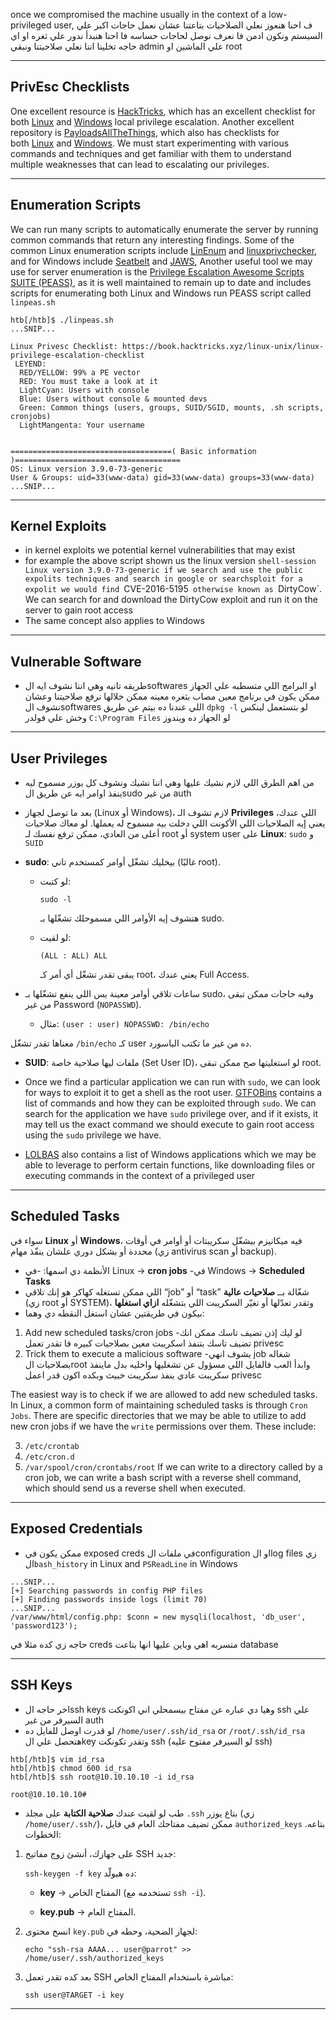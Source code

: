 once we compromised the machine usually in the context of a low-privileged user, ف احنا هنعوز نعلي الصلاحيات بتاعتنا عشان نعمل حاجات اكبر علي السيستم ونكون ادمن فا نعرف نوصل لحاجات حساسه
فا احنا هنبدأ ندور علي ثغره او اي حاجه تخلينا اننا نعلي صلاحيتنا ونبقي admin علي الماشين او root

---
## PrivEsc Checklists
One excellent resource is [HackTricks](https://book.hacktricks.xyz/), which has an excellent checklist for both [Linux](https://book.hacktricks.wiki/en/linux-hardening/linux-privilege-escalation-checklist.html) and [Windows](https://book.hacktricks.wiki/en/windows-hardening/checklist-windows-privilege-escalation.html) local privilege escalation. Another excellent repository is [PayloadsAllTheThings](https://github.com/swisskyrepo/PayloadsAllTheThings), which also has checklists for both [Linux](https://github.com/swisskyrepo/PayloadsAllTheThings/blob/master/Methodology%20and%20Resources/Linux%20-%20Privilege%20Escalation.md) and [Windows](https://github.com/swisskyrepo/PayloadsAllTheThings/blob/master/Methodology%20and%20Resources/Windows%20-%20Privilege%20Escalation.md). We must start experimenting with various commands and techniques and get familiar with them to understand multiple weaknesses that can lead to escalating our privileges.

---
## Enumeration Scripts
We can run many scripts to automatically enumerate the server by running common commands that return any interesting findings. Some of the common Linux enumeration scripts include [LinEnum](https://github.com/rebootuser/LinEnum.git) and [linuxprivchecker](https://github.com/sleventyeleven/linuxprivchecker), and for Windows include [Seatbelt](https://github.com/GhostPack/Seatbelt) and [JAWS](https://github.com/411Hall/JAWS), Another useful tool we may use for server enumeration is the [Privilege Escalation Awesome Scripts SUITE (PEASS)](https://github.com/carlospolop/privilege-escalation-awesome-scripts-suite), as it is well maintained to remain up to date and includes scripts for enumerating both Linux and Windows
run PEASS script called `linpeas.sh`
```shell-session
htb[/htb]$ ./linpeas.sh
...SNIP...

Linux Privesc Checklist: https://book.hacktricks.xyz/linux-unix/linux-privilege-escalation-checklist
 LEYEND:
  RED/YELLOW: 99% a PE vector
  RED: You must take a look at it
  LightCyan: Users with console
  Blue: Users without console & mounted devs
  Green: Common things (users, groups, SUID/SGID, mounts, .sh scripts, cronjobs)
  LightMangenta: Your username


====================================( Basic information )=====================================
OS: Linux version 3.9.0-73-generic
User & Groups: uid=33(www-data) gid=33(www-data) groups=33(www-data)
...SNIP...
```

----
## Kernel Exploits
- in kernel exploits we potential kernel vulnerabilities that may exist
- for example the above script shown us the linux version `shell-session Linux version 3.9.0-73-generic
if we search and use the public expolits techniques and search in google or searchsploit for a expolit we would find `CVE-2016-5195` otherwise known as `DirtyCow`. We can search for and download the DirtyCow exploit and run it on the server to gain root access
- The same concept also applies to Windows
---
## Vulnerable Software
- طريقه تانيه وهي اننا نشوف ايه الsoftwares او البرامج اللي متسطبه علي الجهاز ممكن يكون في برنامج معين مصاب بثغره معينه ممكن خلالها نرفع صلاحيتنا وعشان نشوف الsoftwares اللي عندنا ده بيتم عن طريق `dpkg -l` لو بتستعمل لينكس وخش علي فولدر `C:\Program Files` لو الجهاز ده ويندوز
---
## User Privileges
- من اهم الطرق اللي لازم نشيك عليها وهي اننا نشيك ونشوف كل يوزر مسموح ليه ينفذ اوامر ايه عن طريق الsudo من غير auth
- بعد ما توصل لجهاز (Linux أو Windows)، لازم تشوف الـ **Privileges** اللي عندك، يعني إيه الصلاحيات اللي الأكونت اللي دخلت بيه مسموح له يعملها. لو معاك صلاحيات أعلى من العادي، ممكن ترفع نفسك لـ root أو system user
على **Linux**: `sudo` و `SUID`

- **sudo**: بيخليك تشغّل أوامر كمستخدم تاني (غالبًا root).

    - لو كتبت:

        `sudo -l`

        هتشوف إيه الأوامر اللي مسموحلك تشغّلها بـ sudo.

    - لو لقيت:

        `(ALL : ALL) ALL`

        يبقى تقدر تشغّل أي أمر كـ root، يعني عندك Full Access.
- ساعات تلاقي أوامر معينة بس اللي ينفع تشغّلها بـ sudo، وفيه حاجات ممكن تبقى من غير Password (`NOPASSWD`).
    - مثال:
        `(user : user) NOPASSWD: /bin/echo`

معناها تقدر تشغّل `/bin/echo` كـ user ده من غير ما تكتب الباسورد.
        
- **SUID**: ملفات ليها صلاحية خاصة (Set User ID)، لو استغليتها صح ممكن تبقى root.

- Once we find a particular application we can run with `sudo`, we can look for ways to exploit it to get a shell as the root user. [GTFOBins](https://gtfobins.github.io/) contains a list of commands and how they can be exploited through `sudo`. We can search for the application we have `sudo` privilege over, and if it exists, it may tell us the exact command we should execute to gain root access using the `sudo` privilege we have.
- [LOLBAS](https://lolbas-project.github.io/#) also contains a list of Windows applications which we may be able to leverage to perform certain functions, like downloading files or executing commands in the context of a privileged user
---
## Scheduled Tasks
سواء في **Linux** أو **Windows**، فيه ميكانيزم بيشغّل سكريبتات أو أوامر في أوقات محددة أو بشكل دوري علشان ينفّذ مهام (زي antivirus scan أو backup).
- الأنظمة دي اسمها:
-في Linux → **cron jobs**
-في Windows → **Scheduled Tasks**
- اللي ممكن تستغله كهاكر هو إنك تلاقي “job” أو “task” شغّالة بــ **صلاحيات عالية** (زي root أو SYSTEM)، وتقدر تعدّلها أو تغيّر السكريبت اللي بتشغّله
**ازاي استغلها**
- بيكون في طريقتين عشان استغل النقطه دي وهما:
1. Add new scheduled tasks/cron jobs
	-لو ليك إذن تضيف تاسك ممكن انك تضيف تاسك بتنفذ اسكريبت معين بصلاحيات كبيره فا تقدر تعمل privesc
2. Trick them to execute a malicious software
-بشوف انهي job شغاله بصلاحيات الroot وابدأ العب فالفايل اللي مسؤول عن تشغليها واخليه بدل ماينفذ سكريبت عادي ينفذ سكريبت خبيث وبكده اكون قدر اعمل privesc

The easiest way is to check if we are allowed to add new scheduled tasks. In Linux, a common form of maintaining scheduled tasks is through `Cron Jobs`. There are specific directories that we may be able to utilize to add new cron jobs if we have the `write` permissions over them. These include:

3. `/etc/crontab`
4. `/etc/cron.d`
5. `/var/spool/cron/crontabs/root`
If we can write to a directory called by a cron job, we can write a bash script with a reverse shell command, which should send us a reverse shell when executed.

----
## Exposed Credentials
- ممكن يكون في exposed creds في ملفات الconfiguration او الlog files زي ال`bash_history` in Linux and `PSReadLine` in Windows
```shell-session
...SNIP...
[+] Searching passwords in config PHP files
[+] Finding passwords inside logs (limit 70)
...SNIP...
/var/www/html/config.php: $conn = new mysqli(localhost, 'db_user', 'password123');
```
حاجه زي كده مثلا في creds متسربه اهي وباين عليها انها بتاعت database

---
## SSH Keys
- اخر حاجه الssh keys وهيا دي عباره عن مفتاح بيسمحلي اني اكونكت ssh علي السيرفر من غير auth
- لو قدرت اوصل للفايل ده `/home/user/.ssh/id_rsa` or `/root/.ssh/id_rsa` هتحصل علي الkey وتقدر تكونكت ssh (لو السيرفر مفتوح عليه ssh)
```shell-session
htb[/htb]$ vim id_rsa
htb[/htb]$ chmod 600 id_rsa
htb[/htb]$ ssh root@10.10.10.10 -i id_rsa

root@10.10.10.10#
```
- طب لو لقيت عندك **صلاحية الكتابة** على مجلد ‎`.ssh`‎ بتاع يوزر (زي ‎`/home/user/.ssh/`‎)، ممكن تضيف مفتاحك العام في فايل ‎`authorized_keys`‎ بتاعه.
الخطوات:

1. على جهازك، أنشئ زوج مفاتيح SSH جديد:
    
    `ssh-keygen -f key`
ده هيولّد:
    
    - **key** → المفتاح الخاص (تستخدمه مع ‎`ssh -i`‎).
        
    - **key.pub** → المفتاح العام.
        
2. انسخ محتوى ‎`key.pub`‎ لجهاز الضحية، وحطه في:
    
    `echo "ssh-rsa AAAA... user@parrot" >> /home/user/.ssh/authorized_keys`
1. بعد كده تقدر تعمل SSH مباشرة باستخدام المفتاح الخاص:
    
    `ssh user@TARGET -i key`
-----
